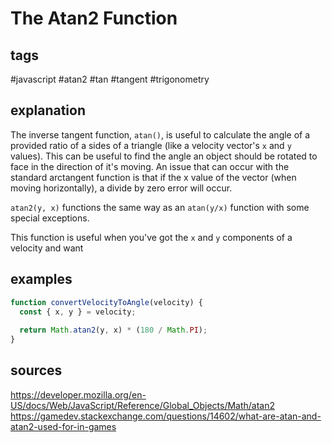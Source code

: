 # The Atan2 Function
## tags
#javascript #atan2 #tan #tangent #trigonometry 

## explanation
The inverse tangent function, `atan()`, is useful to calculate the angle of a provided ratio of a sides of a triangle (like a velocity vector's `x` and `y` values). This can be useful to find the angle an object should be rotated to face in the direction of it's moving. An issue that can occur with the standard arctangent function is that if the x value of the vector (when moving horizontally), a divide by zero error will occur. 

`atan2(y, x)` functions the same way as an `atan(y/x)` function with some special exceptions. 

This function is useful when you've got the `x` and `y` components of a velocity and want 

## examples
```javascript
function convertVelocityToAngle(velocity) {
  const { x, y } = velocity;
 
  return Math.atan2(y, x) * (180 / Math.PI);
}

```

## sources
https://developer.mozilla.org/en-US/docs/Web/JavaScript/Reference/Global_Objects/Math/atan2
https://gamedev.stackexchange.com/questions/14602/what-are-atan-and-atan2-used-for-in-games
